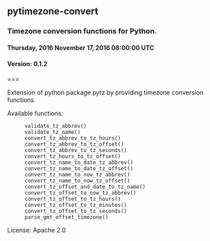 <h2>pytimezone-convert</h2>
<h3>Timezone conversion functions for Python.</h3>
<h4>Thursday, 2016 November 17, 2016 08:00:00 UTC</h4>
<h4>Version: 0.1.2</h4>
===

Extension of python package pytz by providing timezone conversion functions.

Available functions:

<dl>
<dt></dt>
<dd><code>validate_tz_abbrev()</code></dd>

<dt></dt>
<dd><code>validate_tz_name()</code></dd>

<dt></dt>
<dd><code>convert_tz_abbrev_to_tz_hours()</code></dd>
<dt></dt>
<dd><code>convert_tz_abbrev_to_tz_offset()</code></dd>
<dt></dt>
<dd><code>convert_tz_abbrev_to_tz_seconds()</code></dd>

<dt></dt>
<dd><code>convert_tz_hours_to_tz_offset()</code></dd>

<dt></dt>
<dd><code>convert_tz_name_to_date_tz_abbrev()</code></dd>
<dt></dt>
<dd><code>convert_tz_name_to_date_tz_offset()</code></dd>

<dt></dt>
<dd><code>convert_tz_name_to_now_tz_abbrev()</code></dd>
<dt></dt>
<dd><code>convert_tz_name_to_now_tz_offset()</code></dd>


<dt></dt>
<dd><code>convert_tz_offset_and_date_to_tz_name()</code></dd>
<dt></dt>
<dd><code>convert_tz_offset_to_now_tz_abbrev()</code></dd>

<dt></dt>
<dd><code>convert_tz_offset_to_tz_hours()</code></dd>
<dt></dt>
<dd><code>convert_tz_offset_to_tz_minutes()</code></dd>
<dt></dt>
<dd><code>convert_tz_offset_to_tz_seconds()</code></dd>
<dt></dt>
<dd><code>parse_gmt_offset_timezone()</code></dd>
</dl>


License: Apache 2.0